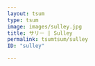 ```yaml
---
layout: tsum
type: tsum
image: images/sulley.jpg
title: サリー | Sulley
permalink: tsumtsum/sulley
ID: "sulley"

---
```


